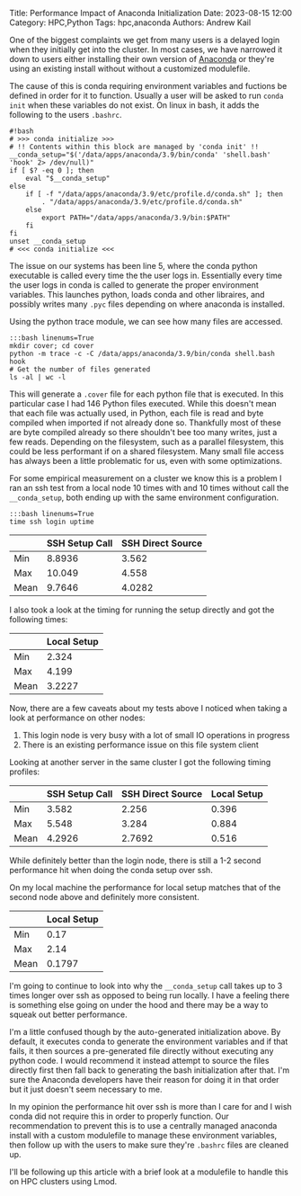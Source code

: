 Title: Performance Impact of Anaconda Initialization
Date: 2023-08-15 12:00
Category: HPC,Python
Tags: hpc,anaconda
Authors: Andrew Kail


One of the biggest complaints we get from many users is a delayed login when they initially
get into the cluster.  In most cases, we have narrowed it down to users either installing
their own version of [Anaconda](https://anaconda.org) or they're using an existing install
without without a customized modulefile.

The cause of this is conda requiring environment variables and fuctions be defined in order
for it to function.  Usually a user will be asked to run `conda init` when these variables do not exist.  On linux in bash, it adds the following to the users `.bashrc`.

    #!bash 
    # >>> conda initialize >>>
    # !! Contents within this block are managed by 'conda init' !!
    __conda_setup="$('/data/apps/anaconda/3.9/bin/conda' 'shell.bash' 'hook' 2> /dev/null)"
    if [ $? -eq 0 ]; then
        eval "$__conda_setup"
    else
        if [ -f "/data/apps/anaconda/3.9/etc/profile.d/conda.sh" ]; then
            . "/data/apps/anaconda/3.9/etc/profile.d/conda.sh"
        else
            export PATH="/data/apps/anaconda/3.9/bin:$PATH"
        fi
    fi
    unset __conda_setup
    # <<< conda initialize <<<


The issue on our systems has been line 5, where the conda python executable is called every time the the user logs in.  Essentially every time the user logs in conda is called to generate the proper environment variables.  This launches python, loads conda and other libraires, and possibly writes many `.pyc` files depending on where anaconda is installed.

Using the python trace module, we can see how many files are accessed.

    :::bash linenums=True
    mkdir cover; cd cover
    python -m trace -c -C /data/apps/anaconda/3.9/bin/conda shell.bash hook
    # Get the number of files generated
    ls -al | wc -l

This will generate a `.cover` file for each python file that is executed.  In this particular case I had 146 Python files executed.  While this doesn't mean that each file was actually used, in Python, each file is read and byte compiled when imported if not already done so.  Thankfully most of these are byte compiled already so there shouldn't bee too many writes, just a few reads. Depending on the filesystem, such as a parallel filesystem, this could be less performant if on a shared filesystem.  Many small file access has always been a little problematic for us, even with some optimizations.

For some empirical measurement on a cluster we know this is a problem I ran an ssh test from a local node 10 times with and 10 times without call the `__conda_setup`, both ending up with the same environment configuration.

    :::bash linenums=True
    time ssh login uptime

|      | SSH Setup Call | SSH Direct Source |
| --   | --             | --                |
| Min  | 8.8936         | 3.562             |
| Max  | 10.049         | 4.558             |
| Mean | 9.7646         | 4.0282            |


I also took a look at the timing for running the setup directly and got the following times:

|      | Local Setup |
| --   | --          |
| Min  | 2.324       |
| Max  | 4.199       |
| Mean | 3.2227      |

Now, there are a few caveats about my tests above I noticed when taking a look at performance on other nodes:

1. This login node is very busy with a lot of small IO operations in progress
2. There is an existing performance issue on this file system client

Looking at another server in the same cluster I got the following timing profiles:

|      | SSH Setup Call | SSH Direct Source | Local Setup |
| --   | --             | --                | --          |
| Min  | 3.582          | 2.256             | 0.396       |
| Max  | 5.548          | 3.284             | 0.884       |
| Mean | 4.2926         | 2.7692            | 0.516       |

While definitely better than the login node, there is still a 1-2 second performance hit when doing the conda setup over ssh. 

On my local machine the performance for local setup matches that of the second node above and definitely more consistent.


|      | Local Setup |
| --   | --          |
| Min  | 0.17        |
| Max  | 2.14        |
| Mean | 0.1797      |


I'm going to continue to look into why the `__conda_setup` call takes up to 3 times longer over ssh as opposed to being run locally. 
I have a feeling there is something else going on under the hood and there may be a way to squeak out better performance.

I'm a little confused though by the auto-generated initialization above.  By default, it executes conda to generate the environment variables and if that fails, it then sources a pre-generated file directly without executing any python code.  I would recommend it instead attempt to source the files directly first then fall back to generating the bash initialization after that.   I'm sure the Anaconda developers have their reason for doing it in that order but it just doesn't seem necessary to me.

In my opinion the performance hit over ssh is more than I care for and I wish conda did not require this in order to properly function.  Our recommendation  to prevent this is to use a centrally managed 
anaconda install with a custom modulefile to manage these environment variables, then follow up with the users to make sure they're `.bashrc` files are cleaned up.

I'll be following up this article with a brief look at a modulefile to handle this on HPC clusters using Lmod.
